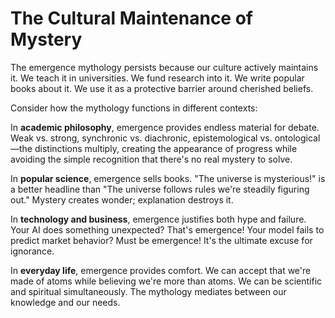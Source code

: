 # The Cultural Maintenance of Mystery

The emergence mythology persists because our culture actively maintains it. We teach it in universities. We fund research into it. We write popular books about it. We use it as a protective barrier around cherished beliefs.

Consider how the mythology functions in different contexts:

In **academic philosophy**, emergence provides endless material for debate. Weak vs. strong, synchronic vs. diachronic, epistemological vs. ontological—the distinctions multiply, creating the appearance of progress while avoiding the simple recognition that there's no real mystery to solve.

In **popular science**, emergence sells books. "The universe is mysterious!" is a better headline than "The universe follows rules we're steadily figuring out." Mystery creates wonder; explanation destroys it.

In **technology and business**, emergence justifies both hype and failure. Your AI does something unexpected? That's emergence! Your model fails to predict market behavior? Must be emergence! It's the ultimate excuse for ignorance.

In **everyday life**, emergence provides comfort. We can accept that we're made of atoms while believing we're more than atoms. We can be scientific and spiritual simultaneously. The mythology mediates between our knowledge and our needs.
